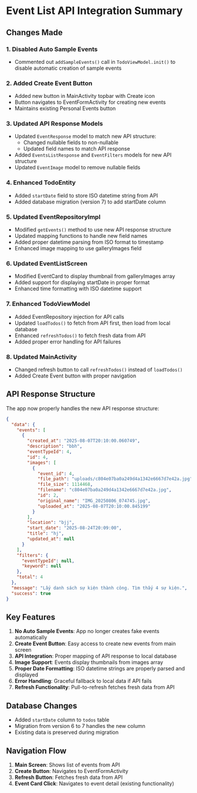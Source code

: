 # Event List API Integration Summary

## Changes Made

### 1. Disabled Auto Sample Events
- Commented out `addSampleEvents()` call in `TodoViewModel.init()` to disable automatic creation of sample events

### 2. Added Create Event Button
- Added new button in MainActivity topbar with Create icon
- Button navigates to EventFormActivity for creating new events
- Maintains existing Personal Events button

### 3. Updated API Response Models
- Updated `EventResponse` model to match new API structure:
  - Changed nullable fields to non-nullable
  - Updated field names to match API response
- Added `EventsListResponse` and `EventFilters` models for new API structure
- Updated `EventImage` model to remove nullable fields

### 4. Enhanced TodoEntity
- Added `startDate` field to store ISO datetime string from API
- Added database migration (version 7) to add startDate column

### 5. Updated EventRepositoryImpl
- Modified `getEvents()` method to use new API response structure
- Updated mapping functions to handle new field names
- Added proper datetime parsing from ISO format to timestamp
- Enhanced image mapping to use galleryImages field

### 6. Updated EventListScreen
- Modified EventCard to display thumbnail from galleryImages array
- Added support for displaying startDate in proper format
- Enhanced time formatting with ISO datetime support

### 7. Enhanced TodoViewModel
- Added EventRepository injection for API calls
- Updated `loadTodos()` to fetch from API first, then load from local database
- Enhanced `refreshTodos()` to fetch fresh data from API
- Added proper error handling for API failures

### 8. Updated MainActivity
- Changed refresh button to call `refreshTodos()` instead of `loadTodos()`
- Added Create Event button with proper navigation

## API Response Structure

The app now properly handles the new API response structure:

```json
{
  "data": {
    "events": [
      {
        "created_at": "2025-08-07T20:10:00.060749",
        "description": "bbh",
        "eventTypeId": 4,
        "id": 4,
        "images": [
          {
            "event_id": 4,
            "file_path": "uploads/c804e07ba0a249d4a1342e6667d7e42a.jpg",
            "file_size": 1114468,
            "filename": "c804e07ba0a249d4a1342e6667d7e42a.jpg",
            "id": 2,
            "original_name": "IMG_20250806_074745.jpg",
            "uploaded_at": "2025-08-07T20:10:00.845199"
          }
        ],
        "location": "bjj",
        "start_date": "2025-08-24T20:09:00",
        "title": "hj",
        "updated_at": null
      }
    ],
    "filters": {
      "eventTypeId": null,
      "keyword": null
    },
    "total": 4
  },
  "message": "Lấy danh sách sự kiện thành công. Tìm thấy 4 sự kiện.",
  "success": true
}
```

## Key Features

1. **No Auto Sample Events**: App no longer creates fake events automatically
2. **Create Event Button**: Easy access to create new events from main screen
3. **API Integration**: Proper mapping of API response to local database
4. **Image Support**: Events display thumbnails from images array
5. **Proper Date Formatting**: ISO datetime strings are properly parsed and displayed
6. **Error Handling**: Graceful fallback to local data if API fails
7. **Refresh Functionality**: Pull-to-refresh fetches fresh data from API

## Database Changes

- Added `startDate` column to `todos` table
- Migration from version 6 to 7 handles the new column
- Existing data is preserved during migration

## Navigation Flow

1. **Main Screen**: Shows list of events from API
2. **Create Button**: Navigates to EventFormActivity
3. **Refresh Button**: Fetches fresh data from API
4. **Event Card Click**: Navigates to event detail (existing functionality)
